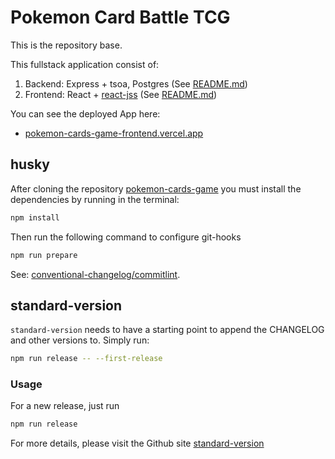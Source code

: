 # Pokemon Card Battle TCG

This is the repository base.

This fullstack application consist of:

1. Backend: Express + tsoa, Postgres (See [README.md](https://github.com/jherax/pokemon-cards-game/tree/master/backend))
1. Frontend: React + [react-jss](https://cssinjs.org/react-jss/) (See [README.md](https://github.com/jherax/pokemon-cards-game/tree/master/frontend))

You can see the deployed App here:

- [pokemon-cards-game-frontend.vercel.app](https://pokemon-cards-game-frontend.vercel.app/)

## husky

After cloning the repository
[pokemon-cards-game](https://github.com/jherax/pokemon-cards-game.git) you must
install the dependencies by running in the terminal:

```bash
npm install
```

Then run the following command to configure git-hooks

```bash
npm run prepare
```

See:
[conventional-changelog/commitlint](https://github.com/conventional-changelog/commitlint).

## standard-version

`standard-version` needs to have a starting point to append the CHANGELOG and
other versions to. Simply run:

```bash
npm run release -- --first-release
```

### Usage

For a new release, just run

```bash
npm run release
```

For more details, please visit the Github site
[standard-version](https://github.com/conventional-changelog/standard-version)
